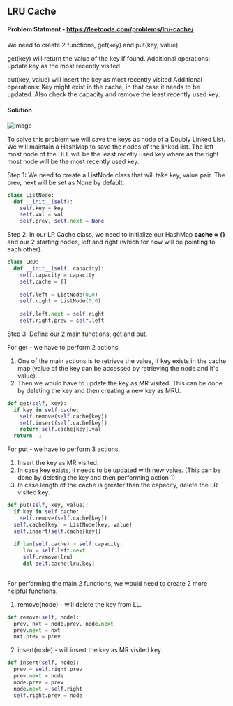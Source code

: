 ## LRU Cache

#### Problem Statment - https://leetcode.com/problems/lru-cache/

We need to create 2 functions, get(key) and put(key, value)

get(key) will return the value of the key if found. 
Additional operations: update key as the most recently visited

put(key, value) will insert the key as most recently visited
Additional operations: Key might exist in the cache, in that case it needs to be updated. Also check the capacity and remove the least recently used key. 

#### Solution

![image](https://user-images.githubusercontent.com/8276139/196853676-475c5b73-b511-45b3-9fff-987d7793a4aa.png)


To solve this problem we will save the keys as node of a Doubly Linked List. We will maintain a HashMap to save the nodes of the linked list. The left most node of the DLL will be the least recetly used key where as the right most node will be the most recently used key. 

Step 1: We need to create a ListNode class that will take key, value pair. The prev, next will be set as None by default. 

```python
class ListNode:
  def __init__(self):
    self.key = key
    self.val = val
    self.prev, self.next = None
```

Step 2: In our LR Cache class, we need to initialize our HashMap <b>cache = {}</b> and our 2 starting nodes, left and right (which for now will be pointing to each other). 

```python
class LRU:
  def __init__(self, capacity):
    self.capacity = capacity
    self.cache = {}
    
    self.left = ListNode(0,0)
    self.right = ListNode(0,0)
    
    self.left.next = self.right
    self.right.prev = self.left
```

Step 3: Define our 2 main functions, get and put. 

For get - we have to perform 2 actions. 
1. One of the main actions is to retrieve the value, if key exists in the cache map (value of the key can be accessed by retrieving the node and it's value). 
2. Then we would have to update the key as MR visited. This can be done by deleting the key and then creating a new key as MRU. 

```python
def get(self, key):
  if key in self.cache:
    self.remove(self.cache[key])
    self.insert(self.cache[key])
    return self.cache[key].val
  return -1
```

For put - we have to perform 3 actions. 
1. Insert the key as MR visited. 
2. In case key exists, it needs to be updated with new value. (This can be done by deleting the key and then performing action 1)
3. In case length of the cache is greater than the capacity, delete the LR visited key. 

```python
def put(self, key, value):
  if key in self.cache:
    self.remove(self.cache[key])
  self.cache[key] = ListNode(key, value)
  self.insert(self.cache[key])
  
  if len(self.cache) > self.capacity:
     lru = self.left.next
     self.remove(lru)
     del self.cache[lru.key]
    
```

For performing the main 2 functions, we would need to create 2 more helpful functions. 

1. remove(node) - will delete the key from LL.

```python
def remove(self, node):
  prev, nxt = node.prev, node.next
  prev.next = nxt
  nxt.prev = prev
```

2. insert(node) - will insert the key as MR visited key. 

```python
def insert(self, node):
  prev = self.right.prev
  prev.next = node
  node.prev = prev
  node.next = self.right
  self.right.prev = node
```
